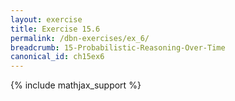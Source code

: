 ```yaml
---
layout: exercise
title: Exercise 15.6
permalink: /dbn-exercises/ex_6/
breadcrumb: 15-Probabilistic-Reasoning-Over-Time
canonical_id: ch15ex6
---
```


{% include mathjax_support %}
